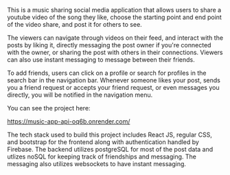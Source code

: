 This is a music sharing social media application that allows users to share a youtube video of the song they like, choose the starting point and end point of the video share, and post it for others to see.

The viewers can navigate through videos on their feed, and interact with the posts by liking it, directly messaging the post owner if you're connected with the owner, or sharing the post with others in their connections. Viewers can also use instant messaging to message between their friends.

To add friends, users can click on a profile or search for profiles in the search bar in the navigation bar. Whenever someone likes your post, sends you a friend request or accepts your friend request, or even messages you directly, you will be notified in the navigation menu.

You can see the project here:

https://music-app-api-oq6b.onrender.com/

The tech stack used to build this project includes React JS, regular CSS, and bootstrap for the frontend along with authentication handled by Firebase.
The backend utilizes postgreSQL for most of the post data and utlizes noSQL for keeping track of friendships and messaging. The messaging also utilizes websockets to have instant messaging.
